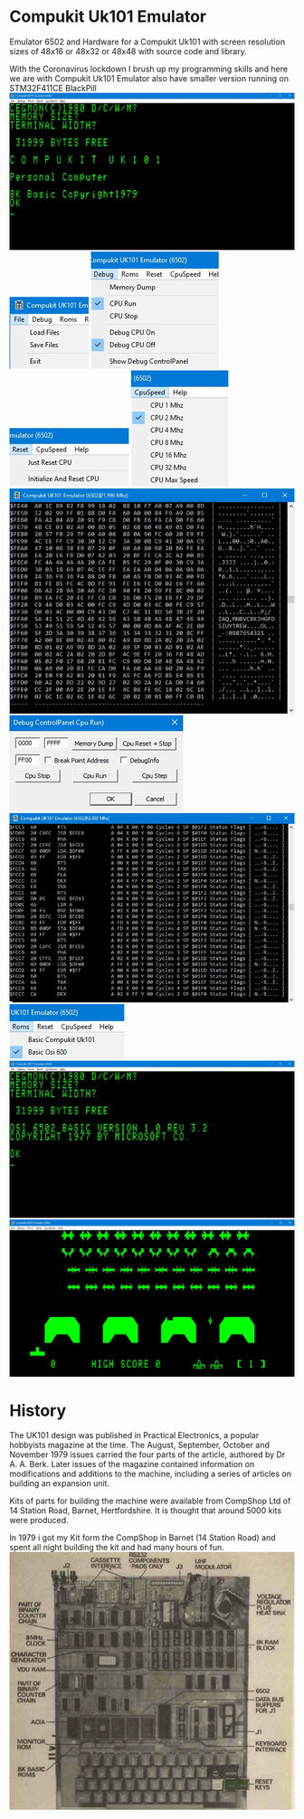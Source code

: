 # Compukit Uk101 Emulator
Emulator 6502 and Hardware for a Compukit Uk101 with screen resolution sizes of 48x16 or 48x32 or 48x48 with source code and library.

With the Coronavirus lockdown I brush up my programming skills and here we are with Compukit Uk101 Emulator also have smaller version running on STM32F411CE BlackPill
![Screenshot](imagefiles/image1.jpg)
![Screenshot](imagefiles/image3.jpg)
![Screenshot](imagefiles/image4.jpg)
![Screenshot](imagefiles/image6.jpg)
![Screenshot](imagefiles/image7.jpg)
![Screenshot](imagefiles/image9.jpg)
![Screenshot](imagefiles/image11.jpg)
![Screenshot](imagefiles/image8.jpg)
![Screenshot](imagefiles/image5.jpg)
![Screenshot](imagefiles/image2.jpg)
![Screenshot](imagefiles/image10.jpg)

# History
The UK101 design was published in Practical Electronics, a popular hobbyists magazine at the time. The August, September, October and November 1979 issues carried the four parts of the article, authored by Dr A. A. Berk. Later issues of the magazine contained information on modifications and additions to the machine, including a series of articles on building an expansion unit.

Kits of parts for building the machine were available from CompShop Ltd of 14 Station Road, Barnet, Hertfordshire. It is thought that around 5000 kits were produced.

In 1979 i got my Kit form the CompShop in Barnet (14 Station Road) and spent all night building the kit and had many hours of fun.
![Screenshot](imagefiles/hardware.jpg) 
